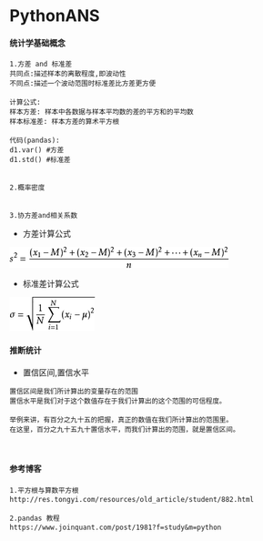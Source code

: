 # PythonANS

#### 统计学基础概念
```text
1.方差 and 标准差
共同点:描述样本的离散程度,即波动性
不同点:描述一个波动范围时标准差比方差更方便

计算公式:
样本方差: 样本中各数据与样本平均数的差的平方和的平均数
样本标准差: 样本方差的算术平方根

代码(pandas):
d1.var() #方差
d1.std() #标准差

    
2.概率密度


3.协方差and相关系数

```

* 方差计算公式

![输入图片说明](https://github.com/qccr-twl2123/PythonANS/blob/master/images/方差.png "在这里输入图片标题")

* 标准差计算公式

![输入图片说明](https://github.com/qccr-twl2123/PythonANS/blob/master/images/标准差.png "在这里输入图片标题")


#### 推断统计
* 置信区间,置信水平
```text
置信区间是我们所计算出的变量存在的范围
置信水平是我们对于这个数值存在于我们计算出的这个范围的可信程度。

举例来讲，有百分之九十五的把握，真正的数值在我们所计算出的范围里。
在这里，百分之九十五九十置信水平，而我们计算出的范围，就是置信区间。



```


#### 参考博客
```text
1.平方根与算数平方根
http://res.tongyi.com/resources/old_article/student/882.html

2.pandas 教程
https://www.joinquant.com/post/1981?f=study&m=python

```

